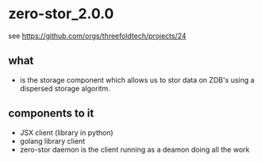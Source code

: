
# zero-stor_2.0.0

see https://github.com/orgs/threefoldtech/projects/24

## what

- is the storage component which allows us to stor data on ZDB's using a dispersed storage algoritm.

## components to it

- JSX client (library in python)
- golang library client
- zero-stor daemon is the client running as a deamon doing all the work
